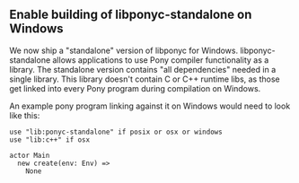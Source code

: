 ## Enable building of libponyc-standalone on Windows

We now ship a "standalone" version of libponyc for Windows. libponyc-standalone allows applications to use Pony compiler functionality as a library. The standalone version contains "all dependencies" needed in a single library. This library doesn't contain C or C++ runtime libs, as those get linked into every Pony program during compilation on Windows.

An example pony program linking against it on Windows would need to look like this:

```pony
use "lib:ponyc-standalone" if posix or osx or windows
use "lib:c++" if osx

actor Main
  new create(env: Env) =>
    None
```

